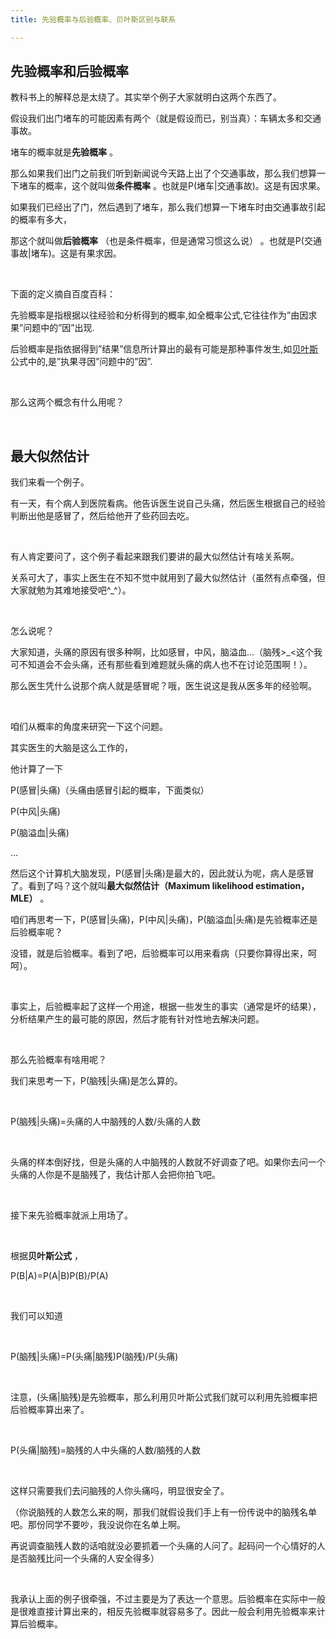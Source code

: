```yaml
---
title: 先验概率与后验概率、贝叶斯区别与联系

---
```

## 先验概率和后验概率

教科书上的解释总是太绕了。其实举个例子大家就明白这两个东西了。

假设我们出门堵车的可能因素有两个（就是假设而已，别当真）：车辆太多和交通事故。

堵车的概率就是**先验概率** 。

那么如果我们出门之前我们听到新闻说今天路上出了个交通事故，那么我们想算一下堵车的概率，这个就叫做**条件概率** 。也就是P(堵车|交通事故)。这是有因求果。

如果我们已经出了门，然后遇到了堵车，那么我们想算一下堵车时由交通事故引起的概率有多大，

那这个就叫做**后验概率** （也是条件概率，但是通常习惯这么说） 。也就是P(交通事故|堵车)。这是有果求因。

&nbsp;

下面的定义摘自百度百科：

先验概率是指根据以往经验和分析得到的概率,如全概率公式,它往往作为&#8221;由因求果&#8221;问题中的&#8221;因&#8221;出现.

后验概率是指依据得到&#8221;结果&#8221;信息所计算出的最有可能是那种事件发生,如<a class="hl hl-1" href="https://so.csdn.net/so/search?q=%E8%B4%9D%E5%8F%B6%E6%96%AF&spm=1001.2101.3001.7020" target="_blank" rel="noopener" data-report-click="{&quot;spm&quot;:&quot;1001.2101.3001.7020&quot;,&quot;dest&quot;:&quot;https://so.csdn.net/so/search?q=%E8%B4%9D%E5%8F%B6%E6%96%AF&spm=1001.2101.3001.7020&quot;,&quot;extra&quot;:&quot;{\&quot;searchword\&quot;:\&quot;贝叶斯\&quot;}&quot;}" data-tit="贝叶斯" data-pretit="贝叶斯">贝叶斯</a>公式中的,是&#8221;执果寻因&#8221;问题中的&#8221;因&#8221;.

&nbsp;

那么这两个概念有什么用呢？

&nbsp;

## <a name="t1"></a><a target="_blank" name="t1" rel="noopener"></a><a target="_blank" name="t1" rel="noopener"></a>最大似然估计

我们来看一个例子。

有一天，有个病人到医院看病。他告诉医生说自己头痛，然后医生根据自己的经验判断出他是感冒了，然后给他开了些药回去吃。

&nbsp;

有人肯定要问了，这个例子看起来跟我们要讲的最大似然估计有啥关系啊。

关系可大了，事实上医生在不知不觉中就用到了最大似然估计（虽然有点牵强，但大家就勉为其难地接受吧^_^）。

&nbsp;

怎么说呢？

大家知道，头痛的原因有很多种啊，比如感冒，中风，脑溢血&#8230;（脑残>_<这个我可不知道会不会头痛，还有那些看到难题就头痛的病人也不在讨论范围啊！）。

那么医生凭什么说那个病人就是感冒呢？哦，医生说这是我从医多年的经验啊。

&nbsp;

咱们从概率的角度来研究一下这个问题。

其实医生的大脑是这么工作的，

他计算了一下

P(感冒|头痛)（头痛由感冒引起的概率，下面类似）

P(中风|头痛)

P(脑溢血|头痛)

&#8230;

然后这个计算机大脑发现，P(感冒|头痛)是最大的，因此就认为呢，病人是感冒了。看到了吗？这个就叫**最大似然估计（Maximum likelihood estimation，MLE）** 。

咱们再思考一下，P(感冒|头痛)，P(中风|头痛)，P(脑溢血|头痛)是先验概率还是后验概率呢？

没错，就是后验概率。看到了吧，后验概率可以用来看病（只要你算得出来，呵呵）。

&nbsp;

事实上，后验概率起了这样一个用途，根据一些发生的事实（通常是坏的结果），分析结果产生的最可能的原因，然后才能有针对性地去解决问题。

&nbsp;

那么先验概率有啥用呢？

我们来思考一下，P(脑残|头痛)是怎么算的。

&nbsp;

P(脑残|头痛)=头痛的人中脑残的人数/头痛的人数

&nbsp;

头痛的样本倒好找，但是头痛的人中脑残的人数就不好调查了吧。如果你去问一个头痛的人你是不是脑残了，我估计那人会把你拍飞吧。

&nbsp;

接下来先验概率就派上用场了。

&nbsp;

根据**贝叶斯公式** ，

P(B|A)=P(A|B)P(B)/P(A)

&nbsp;

我们可以知道

&nbsp;

P(脑残|头痛)=P(头痛|脑残)P(脑残)/P(头痛)

&nbsp;

注意，(头痛|脑残)是先验概率，那么利用贝叶斯公式我们就可以利用先验概率把后验概率算出来了。

&nbsp;

P(头痛|脑残)=脑残的人中头痛的人数/脑残的人数

&nbsp;

这样只需要我们去问脑残的人你头痛吗，明显很安全了。

（你说脑残的人数怎么来的啊，那我们就假设我们手上有一份传说中的脑残名单吧。那份同学不要吵，我没说你在名单上啊。

再说调查脑残人数的话咱就没必要抓着一个头痛的人问了。起码问一个心情好的人是否脑残比问一个头痛的人安全得多）

&nbsp;

我承认上面的例子很牵强，不过主要是为了表达一个意思。后验概率在实际中一般是很难直接计算出来的，相反先验概率就容易多了。因此一般会利用先验概率来计算后验概率。

